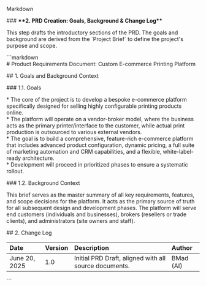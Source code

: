 Markdown

\#\#\# **\*\*2. PRD Creation: Goals, Background & Change Log\*\***

This step drafts the introductory sections of the PRD. The goals and background are derived from the \`Project Brief\` to define the project's purpose and scope.

\`\`\`markdown  
\# Product Requirements Document: Custom E-commerce Printing Platform

\#\# 1\. Goals and Background Context

\#\#\# 1.1. Goals

\* The core of the project is to develop a bespoke e-commerce platform specifically designed for selling highly configurable printing products online.  
\* The platform will operate on a vendor-broker model, where the business acts as the primary printer/interface to the customer, while actual print production is outsourced to various external vendors.  
\* The goal is to build a comprehensive, feature-rich e-commerce platform that includes advanced product configuration, dynamic pricing, a full suite of marketing automation and CRM capabilities, and a flexible, white-label-ready architecture.  
\* Development will proceed in prioritized phases to ensure a systematic rollout.

\#\#\# 1.2. Background Context

This brief serves as the master summary of all key requirements, features, and scope decisions for the platform. It acts as the primary source of truth for all subsequent design and development phases. The platform will serve end customers (individuals and businesses), brokers (resellers or trade clients), and administrators (site owners and staff).

\#\# 2\. Change Log

| Date          | Version | Description                                           | Author    |
| :------------ | :------ | :---------------------------------------------------- | :-------- |
| June 20, 2025 | 1.0     | Initial PRD Draft, aligned with all source documents. | BMad (AI) |

\`\`\`

